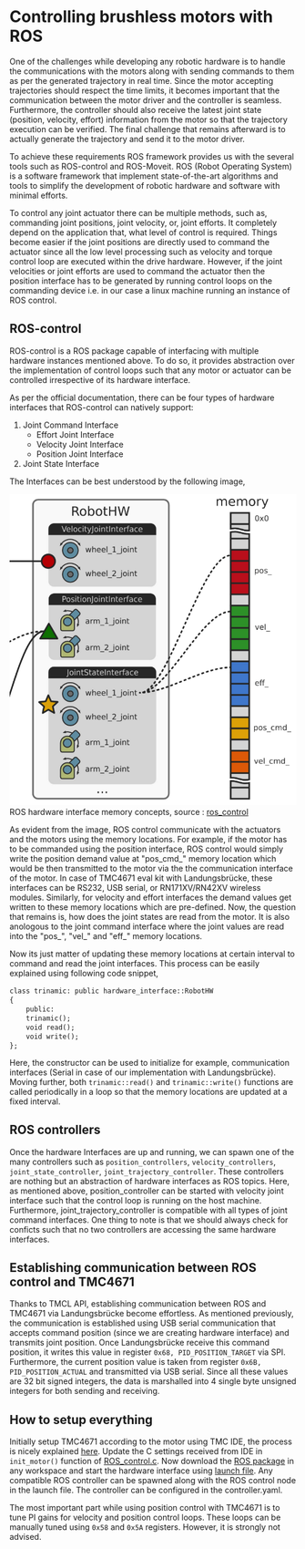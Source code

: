 # Controlling brushless motors with ROS

One of the challenges while developing any robotic hardware is to handle the communications with the motors along with sending commands to them as per the generated trajectory in real time. Since the motor accepting trajectories should respect the time limits, it becomes important that the communication between the motor driver and the controller is seamless. Furthermore, the controller should also receive the latest joint state (position, velocity, effort) information from the motor so that the trajectory execution can be verified. The final challenge that remains afterward is to actually generate the trajectory and send it to the motor driver. 

To achieve these requirements ROS framework provides us with the several tools such as ROS-control and ROS-Moveit. ROS (Robot Operating System) is a software framework that implement state-of-the-art algorithms and tools to simplify the development of robotic hardware and software with minimal efforts. 

To control any joint actuator there can be multiple methods, such as, commanding joint positions, joint velocity, or, joint efforts. It completely depend on the application that, what level of control is required. Things become easier if the joint positions are directly used to command the actuator since all the low level processing such as velocity and torque control loop are executed within the drive hardware. However, if the joint velocities or joint efforts are used to command the actuator then the position interface has to be generated by running control loops on the commanding device i.e. in our case a linux machine running an instance of ROS control.

## ROS-control
ROS-control is a  ROS package capable of interfacing with multiple hardware instances mentioned above. To do so, it provides abstraction over the implementation of control loops such that any motor or actuator can be controlled irrespective of its hardware interface. 

As per the official documentation, there can be four types of hardware interfaces that ROS-control can natively support:

 1.  Joint Command Interface
		-  Effort Joint Interface
		-  Velocity Joint Interface
		-  Position Joint Interface
 2. Joint State Interface

The Interfaces can be best understood by the following image,

![alt text](https://github.com/shubham2604/TMC-4671-ROS/blob/master/Images/HW_interface_Mem_loc.png)
ROS hardware interface memory concepts, source : [ros_control](https://roscon.ros.org/2014/wp-content/uploads/2014/07/ros_control_an_overview.pdf)

As evident from the image, ROS control communicate with the actuators and the motors using the memory locations. For example, if the motor has to be commanded using the position interface, ROS control would simply write the position demand value at "pos_cmd_" memory location which would be then transmitted to the motor via the the communication interface of the motor. In case of TMC4671 eval kit with Landungsbrücke, these interfaces can be RS232, USB serial, or RN171XV/RN42XV wireless modules. Similarly, for velocity and effort interfaces the demand values get written to these memory locations which are pre-defined. Now, the question that remains is, how does the joint states are read from the motor. It is also anologous to the joint command interface where the joint values are read into the "pos_", "vel_" and "eff_" memory locations.

Now its just matter of updating these memory locations at certain interval to command and read the joint interfaces. This process can be easily explained using following code snippet,

    class trinamic: public hardware_interface::RobotHW
    {
	    public:
	    trinamic();
	    void read();
	    void write();
    };
Here, the constructor can be used to initialize for example, communication interfaces (Serial in case of our implementation with Landungsbrücke). Moving further, both `trinamic::read()` and `trinamic::write()` functions are called periodically in a loop so that the memory locations are updated at a fixed interval. 



## ROS controllers
Once the hardware Interfaces are up and running, we can spawn one of the many controllers such as `position_controllers`,  `velocity_controllers`, `joint_state_controller`, `joint_trajectory_controller`. These controllers are nothing but an abstraction of hardware interfaces as ROS topics. Here, as mentioned above, position_controller can be started with velocity joint interface such that the control loop is running on the host machine. Furthermore, joint_trajectory_controller is compatible with all types of joint command interfaces. One thing to note is that we should always check for conficts such that no two controllers are accessing the same hardware interfaces. 

## Establishing communication between ROS control and TMC4671

Thanks to TMCL API, establishing communication between ROS and TMC4671 via Landungsbrücke become effortless. As mentioned previously, the communication is established using USB serial communication that accepts command position (since we are creating hardware interface) and transmits joint position. Once Landungsbrücke receive this command position, it writes this value in register `0x68, PID_POSITION_TARGET` via SPI. Furthermore, the current position value is taken from register `0x6B, PID_POSITION_ACTUAL` and transmitted via USB serial. Since all these values are 32 bit signed integers, the data is marshalled into 4 single byte unsigned integers for both sending and receiving. 

## How to setup everything

Initially setup TMC4671 according to the motor using TMC IDE, the process is nicely explained [here](https://youtu.be/g2BHEdvW9bU). Update the C settings received from IDE in `init_motor()` function of [ROS_control.c](https://github.com/shubham2604/TMC-4671-ROS/blob/master/Landungsbr%C3%BCcke/ROS_control.c). Now download the [ROS package](https://github.com/shubham2604/TrinamicProject) in any workspace and start the hardware interface using [launch file](https://github.com/shubham2604/TrinamicProject/blob/master/launch/tmc_servo.launch). Any compatible ROS controller can be spawned along with the ROS control node in the launch file. The controller can be configured in the controller.yaml.

The most important part while using position control with TMC4671 is to tune PI gains for velocity and position control loops. These loops can be manually tuned using `0x58` and `0x5A` registers. However, it is strongly not advised.




